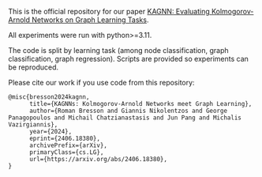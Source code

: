 This is the official repository for our paper [KAGNN: Evaluating Kolmogorov-Arnold Networks on Graph Learning Tasks](https://arxiv.org/abs/2406.18380).

All experiments were run with python>=3.11.

The code is split by learning task (among node classification, graph classification, graph regression). Scripts are provided so experiments can be reproduced.

Please cite our work if you use code from this repository:
```
@misc{bresson2024kagnn,
      title={KAGNNs: Kolmogorov-Arnold Networks meet Graph Learning}, 
      author={Roman Bresson and Giannis Nikolentzos and George Panagopoulos and Michail Chatzianastasis and Jun Pang and Michalis Vazirgiannis},
      year={2024},
      eprint={2406.18380},
      archivePrefix={arXiv},
      primaryClass={cs.LG},
      url={https://arxiv.org/abs/2406.18380}, 
}
```
